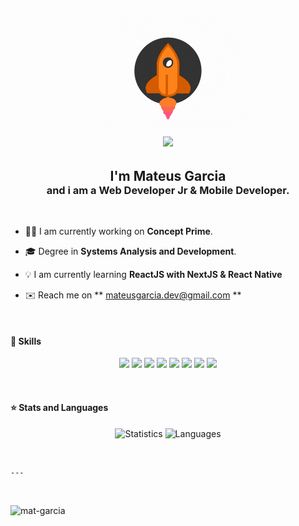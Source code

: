 <h2>
    <p align="center" style="margin-bottom: 1px;"><img align="center" src="rising.gif" height="200px"></p>
    <p align="center" style="margin-top: 0px;"> <img  src="https://img.shields.io/badge/-Hello%20World!-purple?style=for-the-badge" width="200"/></p>
</h2>
      
<h2 align="center" style=" margin-bottom: 0px;"> I'm Mateus Garcia </h2>
<h3 align="center" style=" margin-top: 0px;"> and i am a Web Developer Jr & Mobile Developer.</h3>
      
<br>
      
- ​👨‍💻 I am currently working on **Concept Prime**.
      
- 🎓 Degree in **Systems Analysis and Development**.

- 💡 I am currently learning **ReactJS with NextJS & React Native**
      
- ✉️ Reach me on ** mateusgarcia.dev@gmail.com **
      
<br>
     
#### 🚀 Skills
      
      
<p align="center">
          
<img src="https://img.shields.io/badge/PHP-777BB4?style=for-the-badge&logo=php&logoColor=white" height="25"/>
<img src="https://img.shields.io/badge/javascript-f0db4f.svg?&style=for-the-badge&logo=javascript&logoColor=white" height="25"/>
<img src="https://img.shields.io/badge/TypeScript-007ACC?style=for-the-badge&logo=typescript&logoColor=white" height="25"/>
<img src="https://img.shields.io/badge/react-61DBFB.svg?&style=for-the-badge&logo=react&logoColor=white" height="25"/>
<img src="https://img.shields.io/badge/reactnative-61DBFB.svg?&style=for-the-badge&logo=react&logoColor=white" height="25"/>
<img src="https://img.shields.io/badge/Node.js-43853D?style=for-the-badge&logo=node.js&logoColor=white" height="25"/>
<img src="https://img.shields.io/badge/C%2B%2B-00599C?style=for-the-badge&logo=c%2B%2B&logoColor=white" height="25"/>
<img src="https://img.shields.io/badge/postgresql-0064a5.svg?&style=for-the-badge&logo=postgresql&logoColor=white" height="25"/>

      
</p>
      
<br>
      
#### ⭐ Stats and Languages
      
<p align="center">
    <img src="https://github-readme-stats.vercel.app/api/top-langs/?username=mat-garcia&theme=dracula&layout=compact" alt="Statistics" width="420"/> 
    <img src="https://github-readme-stats.vercel.app/api?username=mat-garcia&theme=dracula" alt="Languages" height="200" />
</p>
      
<br>
      
    ---
   
<br>
      
<!--  <div align="center">
   <i>My social networks:</i>
   <br>
   <br>
   <a href="" target="_blank"><img src="https://img.shields.io/badge/-LinkedIn-%230077B5?style=for-the-badge&logo=linkedin&logoColor=white" alt="LinkedIn"></a>
</div> -->
<p align="left"> <img src="https://komarev.com/ghpvc/?username=mat-garcia" alt="mat-garcia" /> </p>
